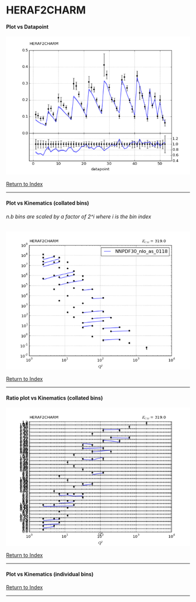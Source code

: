 HERAF2CHARM
===========
#### Plot vs Datapoint 
[![HERAF2CHARM datapoints](HERAF2CHARM.png)](HERAF2CHARM.pdf) 

[Return to Index](../index.html)

------------- 
#### Plot vs Kinematics (collated bins) 
###### n.b bins are scaled by a factor of 2^i where i is the bin index  
[![HERAF2CHARM_0](HERAF2CHARM_0.png)](HERAF2CHARM_0.pdf)
      
[Return to Index](../index.html)

------------- 
#### Ratio plot vs Kinematics (collated bins) 
[![HERAF2CHARM_0](HERAF2CHARM_0_R.png)](HERAF2CHARM_0_R.pdf)
      
[Return to Index](../index.html)

------------- 
#### Plot vs Kinematics (individual bins) 
      
[Return to Index](../index.html)

------------- 
